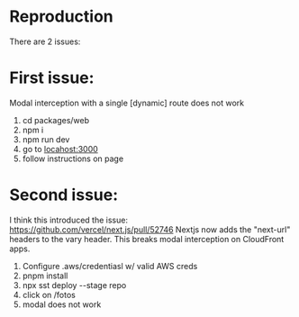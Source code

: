 # Reproduction

There are 2 issues:

# First issue:

Modal interception with a single \[dynamic\] route does not work

1. cd packages/web
2. npm i
3. npm run dev
4. go to [locahost:3000](http://localhost:3000)
5. follow instructions on page

# Second issue:

I think this introduced the issue: https://github.com/vercel/next.js/pull/52746
Nextjs now adds the "next-url" headers to the vary header. This breaks modal interception on CloudFront apps.

1. Configure .aws/credentiasl w/ valid AWS creds
2. pnpm install
3. npx sst deploy --stage repo
4. click on /fotos
5. modal does not work
